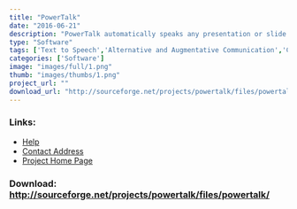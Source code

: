 ```yaml
---
title: "PowerTalk"
date: "2016-06-21"
description: "PowerTalk automatically speaks any presentation or slide show running in Microsoft PowerPoint for Windows.  You just download and install PowerTalk and while you open and run the presentation as usual it speaks the text on your slides. The advantage over other generic \'Text To Speech\' programs is that PowerTalk is able to speak text as it appears and can also speak hidden text attached to images. Speech is provided by the standard synthesised computer voices that are provided with Windows. Note: The \"\"Latest version\"\" information here is not currently maintained. Select the external download link to Sourceforge for the latest versions!"
type: "Software"
tags: ['Text to Speech','Alternative and Augmentative Communication','Communication','Viewing the screen','Learning and Education' ]
categories: ['Software']
image: "images/full/1.png"
thumb: "images/thumbs/1.png"
project_url: ""
download_url: "http://sourceforge.net/projects/powertalk/files/powertalk/"
---
```



### Links:
- <a href="http://www.oatsoft.org/Software/PowerTalk/help">Help</a>
- <a href="mailto:powertalk@fullmeasure.co.uk">Contact Address</a>
- <a href="http://fullmeasure.co.uk/powertalk/">Project Home Page</a>

### Download: http://sourceforge.net/projects/powertalk/files/powertalk/ 